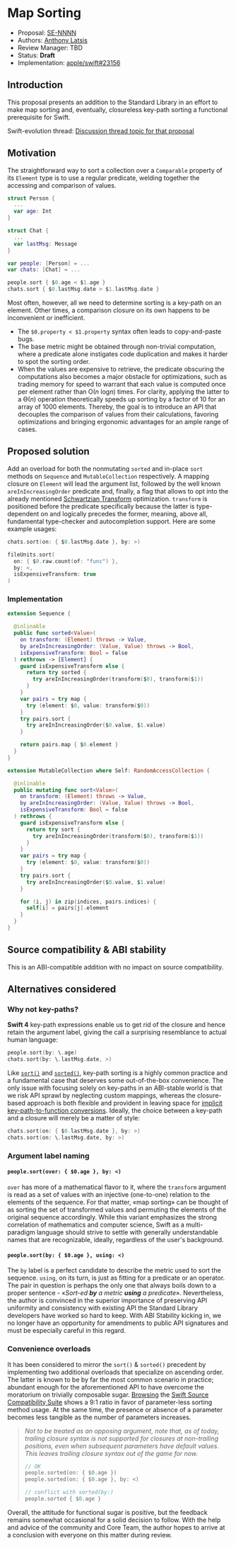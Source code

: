 # Map Sorting

* Proposal: [SE-NNNN](NNNN-filename.md)
* Authors: [Anthony Latsis](https://github.com/AnthonyLatsis)
* Review Manager: TBD
* Status: **Draft**
* Implementation: [apple/swift#23156](https://github.com/apple/swift/pull/23156)

## Introduction

This proposal presents an addition to the Standard Library in an effort to make map sorting and, eventually, closureless key-path sorting a functional prerequisite for Swift.

Swift-evolution thread: [Discussion thread topic for that proposal](https://forums.swift.org/t/map-sorting/21421)

## Motivation

The straightforward way to sort a collection over a `Comparable` property of its `Element` type is to use a regular predicate, welding together the accessing and comparison of values.

```swift
struct Person {
  ...
  var age: Int
}

struct Chat {
  ...
  var lastMsg: Message
}

var people: [Person] = ...
var chats: [Chat] = ...

people.sort { $0.age < $1.age }
chats.sort { $0.lastMsg.date > $1.lastMsg.date }
```

Most often, however, all we need to determine sorting is a key-path on an element. Other times, a comparison closure on its own happens to be inconvenient or inefficient.
* The `$0.property < $1.property` syntax often leads to copy-and-paste bugs.
* The base metric might be obtained through non-trivial computation, where a predicate alone instigates code duplication and makes it harder to spot the sorting order.
* When the values are expensive to retrieve, the predicate obscuring the computations also becomes a major obstacle for optimizations, such as trading memory for speed to warrant that each value is computed once per element rather than O(*n* log*n*) times. For clarity, applying the latter to a ϴ(*n*) operation theoretically speeds up sorting by a factor of 10 for an array of 1000 elements. 
Thereby, the goal is to introduce an API that decouples the comparison of values from their calculations, favoring optimizations and bringing ergonomic advantages for an ample range of cases.

## Proposed solution

Add an overload for both the nonmutating `sorted` and in-place `sort` methods on `Sequence` and `MutableCollection` respectively. A mapping closure on `Element` will lead the argument list, followed by the well known `areInIncreasingOrder` predicate and, finally, a flag that allows to opt into the already mentioned [Schwartzian Transform](https://en.wikipedia.org/wiki/Schwartzian_transform) optimization. `transform` is positioned before the predicate specifically because the latter is type-dependent on and logically precedes the former, meaning, above all, fundamental type-checker and autocompletion support. Here are some example usages:

```swift
chats.sort(on: { $0.lastMsg.date }, by: >)

fileUnits.sort(
  on: { $0.raw.count(of: "func") },
  by: <,
  isExpensiveTransform: true
)
```


### Implementation

```swift
extension Sequence {

  @inlinable
  public func sorted<Value>(
    on transform: (Element) throws -> Value,
    by areInIncreasingOrder: (Value, Value) throws -> Bool,
    isExpensiveTransform: Bool = false
  ) rethrows -> [Element] {
    guard isExpensiveTransform else {
      return try sorted {
        try areInIncreasingOrder(transform($0), transform($1))
      }
    }
    var pairs = try map {
      try (element: $0, value: transform($0))
    }
    try pairs.sort {
      try areInIncreasingOrder($0.value, $1.value)
    }

    return pairs.map { $0.element }
  }
}

extension MutableCollection where Self: RandomAccessCollection {

  @inlinable
  public mutating func sort<Value>(
    on transform: (Element) throws -> Value,
    by areInIncreasingOrder: (Value, Value) throws -> Bool,
    isExpensiveTransform: Bool = false
  ) rethrows {
    guard isExpensiveTransform else {
      return try sort {
        try areInIncreasingOrder(transform($0), transform($1))
      }
    }
    var pairs = try map {
      try (element: $0, value: transform($0))
    }
    try pairs.sort {
      try areInIncreasingOrder($0.value, $1.value)
    }

    for (i, j) in zip(indices, pairs.indices) {
      self[i] = pairs[j].element
    }
  }
}
```

## Source compatibility & ABI stability

This is an ABI-compatible addition with no impact on source compatibility.

## Alternatives considered

### Why not key-paths?

**Swift 4** key-path expressions enable us to get rid of the closure and hence retain the argument label, giving the call a surprising resemblance to actual human language:

```swift
people.sort(by: \.age)
chats.sort(by: \.lastMsg.date, >)
``` 

Like [`sort()`](https://developer.apple.com/documentation/swift/mutablecollection/2802575-sort) and [`sorted()`](https://developer.apple.com/documentation/swift/sequence/1641066-sorted), key-path sorting is a highly common practice and a fundamental case that deserves some out-of-the-box convenience. The only issue with focusing solely on key-paths in an ABI-stable world is that we risk API sprawl by neglecting custom mappings, whereas the closure-based approach is both flexible and provident in leaving space for [implicit key-path-to-function conversions](https://github.com/apple/swift-evolution/pull/977). Ideally, the choice between a key-path and a closure will merely be a matter of style:

```swift
chats.sort(on: { $0.lastMsg.date }, by: >)
chats.sort(on: \.lastMsg.date, by: >)
```

### Argument label naming  

#### `people.sort(over: { $0.age }, by: <)`

`over` has more of a mathematical flavor to it, where the `transform` argument is read as a set of values with an injective (one-to-one) relation to the elements of the sequence. For that matter, «map sorting» can be thought of as sorting the set of transformed values and permuting the elements of the original sequence accordingly. While this variant emphasizes the strong correlation of mathematics and computer science, Swift as a multi-paradigm language should strive to settle with generally understandable names that are recognizable, ideally, regardless of the user's background.

#### `people.sort(by: { $0.age }, using: <)`

The `by` label is a perfect candidate to describe the metric used to sort the sequence. `using`, on its turn, is just as fitting for a predicate or an operator. The pair in question is perhaps the only one that always boils down to a proper
sentence - «*Sort-ed **by** a metric **using** a predicate*». Nevertheless, the author is convinced in the superior importance of preserving API uniformity and consistency with existing API the Standard Library developers have worked so hard to keep. With ABI Stability kicking in, we no longer have an opportunity for amendments to public API signatures and must be especially careful in this regard.

### Convenience overloads

It has been considered to mirror the `sort()` & `sorted()` precedent by implementing two additional overloads that specialize on ascending order. The latter is known to be by far the most common scenario in practice; abundant enough for the aforementioned API to have overcome the moratorium on trivially composable sugar. [Browsing](https://forums.swift.org/t/map-sorting/21421/20?u=anthonylatsis) the [Swift Source Compatibility Suite](https://github.com/apple/swift-source-compat-suite) shows a 9:1 ratio in favor of parameter-less sorting method usage. At the same time, the presence or absence of a parameter becomes less tangible as the number of parameters increases.

> *Not to be treated as an opposing argument, note that, as of today, trailing closure syntax is not supported for closures at non-trailing positions, even when subsequent parameters have default values. This leaves trailing closure syntax out of the game for now.*
> ```swift
> // OK
> people.sorted(on: { $0.age }) 
> people.sorted(on: { $0.age }, by: <)
> 
> // conflict with sorted(by:)
> people.sorted { $0.age } 
> ```

Overall, the attitude for functional sugar is positive, but the feedback remains somewhat occasional for a solid decision to follow. With the help and advice of the community and Core Team, the author hopes to arrive at a conclusion with everyone on this matter during review.
